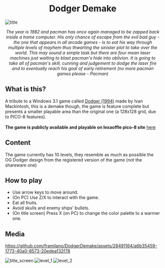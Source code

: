 <div align="center"><h1>Dodger Demake</h1></div>

![title](https://github.com/framilano/DodgerDemake/assets/28491164/79a5ea5c-4c69-46a5-823a-6f7b847c9ee7)

<p align="center">
  <em>
The year is 1982 and pacman has once again managed to be zapped 
back inside a home computer. His only chance of escape from the
evil bad guy - the one that appears in all arcade games - is to 
eat his way through multiple levels of mayhem thus thwarting the 
sinister plot to take over the world. This may sound a simple task but there are four mean laser machines 
just waiting to blast pacman's hide into oblivion. It is going to take all of pacman's skill, cunning and judgement to 
dodge the laser fire and to eventually reach his goal of early 
retirement (no more pacman games please - Pacman)
</em>
</p>

## What is this?
A tribute to a Windows 3.1 game called [Dodger (1994)](https://archive.org/details/Dodger_1020#) made by Ivan Mackintosh, this is a demake though, the game is feature complete but presents a smaller playable area than the original one (a 128x128 grid, due to PICO-8 features).\
\
**The game is publicly available and playable on lexaoffle pico-8 site** [here](https://www.lexaloffle.com/bbs/?tid=141398)

## Content
The game currently has 10 levels, they resemble as much as possible the OG Dodger design from the registered version of the game (not the shareware one)

## How to play
- Use arrow keys to move around.
- (On PC) Use Z/X to interact with the game.
- Eat all fruits.
- Avoid skulls and enemy ships' bullets.
- (On title screen) Press X (on PC) to change the color palette to a warmer one.
  
## Media
https://github.com/framilano/DodgerDemake/assets/28491164/a6b35459-1773-40a0-8573-20edeaf32f78

![title_screen](https://github.com/framilano/DodgerDemake/assets/28491164/7cedd449-e164-40e7-9aa5-ead4344a3d2a)
![level_1](https://github.com/framilano/DodgerDemake/assets/28491164/a02cff9c-08e3-429d-931b-81dbb105b5e0)
![level_2](https://github.com/framilano/DodgerDemake/assets/28491164/e288c998-9162-4ad8-a4e0-efaeca9f2f79)
